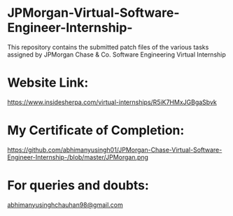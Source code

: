 # JPMorgan-Virtual-Software-Engineer-Internship-

This repository contains the submitted patch files of the various tasks assigned by JPMorgan Chase & Co. Software Engineering Virtual Internship

# Website Link:
https://www.insidesherpa.com/virtual-internships/R5iK7HMxJGBgaSbvk

# My Certificate of Completion:
https://github.com/abhimanyusingh01/JPMorgan-Chase-Virtual-Software-Engineer-Internship-/blob/master/JPMorgan.png

# For queries and doubts:
abhimanyusinghchauhan98@gmail.com

